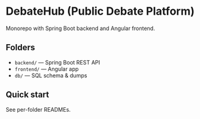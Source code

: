# DebateHub (Public Debate Platform)

Monorepo with Spring Boot backend and Angular frontend.

## Folders
- `backend/` — Spring Boot REST API
- `frontend/` — Angular app
- `db/` — SQL schema & dumps

## Quick start
See per-folder READMEs.
